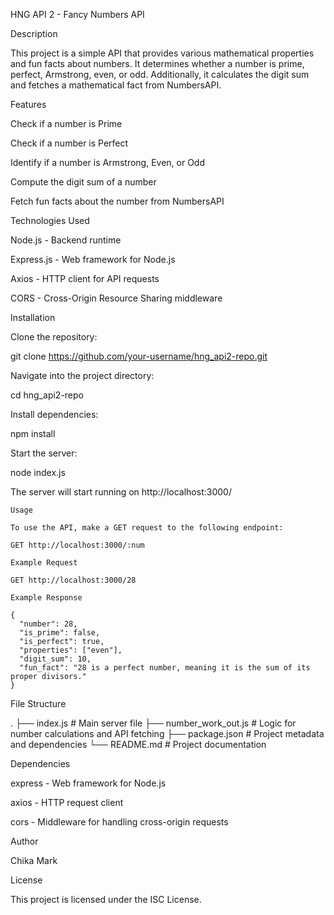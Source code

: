 HNG API 2 - Fancy Numbers API

Description

This project is a simple API that provides various mathematical properties and fun facts about numbers. It determines whether a number is prime, perfect, Armstrong, even, or odd. Additionally, it calculates the digit sum and fetches a mathematical fact from NumbersAPI.

Features

Check if a number is Prime

Check if a number is Perfect

Identify if a number is Armstrong, Even, or Odd

Compute the digit sum of a number

Fetch fun facts about the number from NumbersAPI

Technologies Used

Node.js - Backend runtime

Express.js - Web framework for Node.js

Axios - HTTP client for API requests

CORS - Cross-Origin Resource Sharing middleware

Installation

Clone the repository:

git clone https://github.com/your-username/hng_api2-repo.git

Navigate into the project directory:

cd hng_api2-repo

Install dependencies:

npm install

Start the server:

node index.js

The server will start running on http://localhost:3000/
```
Usage

To use the API, make a GET request to the following endpoint:

GET http://localhost:3000/:num

Example Request

GET http://localhost:3000/28
```


```
Example Response

{
  "number": 28,
  "is_prime": false,
  "is_perfect": true,
  "properties": ["even"],
  "digit_sum": 10,
  "fun_fact": "28 is a perfect number, meaning it is the sum of its proper divisors."
}
```
File Structure

.
├── index.js               # Main server file
├── number_work_out.js     # Logic for number calculations and API fetching
├── package.json          # Project metadata and dependencies
└── README.md             # Project documentation

Dependencies

express - Web framework for Node.js

axios - HTTP request client

cors - Middleware for handling cross-origin requests

Author

Chika Mark

License

This project is licensed under the ISC License.
